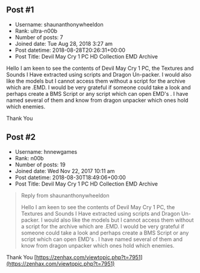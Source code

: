 ## Post #1
- Username: shaunanthonywheeldon
- Rank: ultra-n00b
- Number of posts: 7
- Joined date: Tue Aug 28, 2018 3:27 am
- Post datetime: 2018-08-28T20:26:31+00:00
- Post Title: Devil May Cry 1 PC HD Collection EMD Archive

Hello I am keen to see the contents of Devil May Cry 1 PC, the Textures and Sounds I Have extracted using scripts and Dragon Un-packer. I would also like the models but I cannot access them without a script for the archive which are .EMD. I would be very grateful if someone could take a look and perhaps create a BMS Script or any script which can open EMD's   . I have named several of them and know from dragon unpacker which ones hold which enemies. 

Thank You
## Post #2
- Username: hnnewgames
- Rank: n00b
- Number of posts: 19
- Joined date: Wed Nov 22, 2017 10:11 am
- Post datetime: 2018-08-30T18:49:06+00:00
- Post Title: Devil May Cry 1 PC HD Collection EMD Archive

> Reply from shaunanthonywheeldon
>
> Hello I am keen to see the contents of Devil May Cry 1 PC, the Textures and Sounds I Have extracted using scripts and Dragon Un-packer. I would also like the models but I cannot access them without a script for the archive which are .EMD. I would be very grateful if someone could take a look and perhaps create a BMS Script or any script which can open EMD's   . I have named several of them and know from dragon unpacker which ones hold which enemies. 

Thank You
[https://zenhax.com/viewtopic.php?t=7951](https://zenhax.com/viewtopic.php?t=7951)

